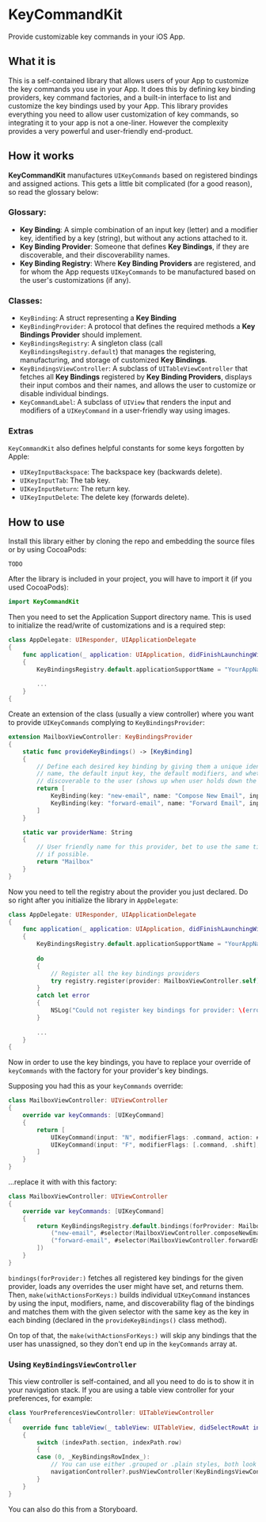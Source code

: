# KeyCommandKit

Provide customizable key commands in your iOS App.

## What it is

This is a self-contained library that allows users of your App to customize the key commands you use in your App. It does this by defining key binding providers, key command factories, and a built-in interface to list and customize the key bindings used by your App. This library provides everything you need to allow user customization of key commands, so integrating it to your app is not a one-liner. However the complexity provides a very powerful and user-friendly end-product.

## How it works

**KeyCommandKit** manufactures `UIKeyCommands` based on registered bindings and assigned actions. This gets a little bit complicated (for a good reason), so read the glossary below:

### Glossary:

* **Key Binding**: A simple combination of an input key (letter) and a modifier key, identified by a key (string), but without any actions attached to it.
* **Key Binding Provider**: Someone that defines **Key Bindings**, if they are discoverable, and their discoverability names.
* **Key Binding Registry**: Where **Key Binding Providers** are registered, and for whom the App requests `UIKeyCommands` to be manufactured based on the user's customizations (if any).

### Classes:

* `KeyBinding`: A struct representing a **Key Binding**
* `KeyBindingProvider`: A protocol that defines the required methods a **Key Bindings Provider** should implement.
* `KeyBindingsRegistry`: A singleton class (call `KeyBindingsRegistry.default`) that manages the registering, manufacturing, and storage of customized **Key Bindings**.
* `KeyBindingsViewController`: A subclass of `UITableViewController` that fetches all **Key Bindings** registered by **Key Binding Providers**, displays their input combos and their names, and allows the user to customize or disable individual bindings.
* `KeyCommandLabel`: A subclass of `UIView` that renders the input and modifiers of a `UIKeyCommand` in a user-friendly way using images.

### Extras

`KeyCommandKit` also defines helpful constants for some keys forgotten by Apple:

* `UIKeyInputBackspace`: The backspace key (backwards delete).
* `UIKeyInputTab`: The tab key.
* `UIKeyInputReturn`: The return key.
* `UIKeyInputDelete`: The delete key (forwards delete).

## How to use

Install this library either by cloning the repo and embedding the source files or by using CocoaPods:

```
TODO
```

After the library is included in your project, you will have to import it (if you used CocoaPods):

```swift
import KeyCommandKit
```

Then you need to set the Application Support directory name. This is used to initialize the read/write of customizations and is a required step:

```swift
class AppDelegate: UIResponder, UIApplicationDelegate
{
	func application(_ application: UIApplication, didFinishLaunchingWithOptions launchOptions: AppLaunchOptions) -> Bool
	{
		KeyBindingsRegistry.default.applicationSupportName = "YourAppName"
		
		...
	}
{
```

Create an extension of the class (usually a view controller) where you want to provide `UIKeyCommands` complying to `KeyBindingsProvider`:

```swift
extension MailboxViewController: KeyBindingsProvider
{
	static func provideKeyBindings() -> [KeyBinding]
	{
		// Define each desired key binding by giving them a unique identifier key, a user-friendly
		// name, the default input key, the default modifiers, and whether this binding is 
		// discoverable to the user (shows up when user holds down the Command key).
		return [
			KeyBinding(key: "new-email", name: "Compose New Email", input: "N", modifiers: .command, isDiscoverable: true),
			KeyBinding(key: "forward-email", name: "Forward Email", input: "F", modifiers: [.command, .shift], isDiscoverable: true),
		]
	}

	static var providerName: String
	{
		// User friendly name for this provider, bet to use the same title as the view controller
		// if possible.
		return "Mailbox"
	}
}
```

Now you need to tell the registry about the provider you just declared. Do so right after you initialize the library in `AppDelegate`:

```swift
class AppDelegate: UIResponder, UIApplicationDelegate
{
	func application(_ application: UIApplication, didFinishLaunchingWithOptions launchOptions: AppLaunchOptions) -> Bool
	{
		KeyBindingsRegistry.default.applicationSupportName = "YourAppName"
		
		do
		{
			// Register all the key bindings providers
			try registry.register(provider: MailboxViewController.self)
		}
		catch let error
		{
			NSLog("Could not register key bindings for provider: \(error)")
		}
		
		...
	}
{
```

Now in order to use the key bindings, you have to replace your override of `keyCommands` with the factory for your provider's key bindings.

Supposing you had this as your `keyCommands` override:

```swift
class MailboxViewController: UIViewController
{
	override var keyCommands: [UIKeyCommand]
	{
		return [
			UIKeyCommand(input: "N", modifierFlags: .command, action: #selector(MailboxViewController.composeNewEmail(_:)), discoverabilityTitle: "Compose New Email"),
			UIKeyCommand(input: "F", modifierFlags: [.command, .shift], action: #selector(MailboxViewController.forwardEmail(_:)), discoverabilityTitle: "Forward Email"),
		]
	}
}
```

...replace it with with this factory:

```swift
class MailboxViewController: UIViewController
{
	override var keyCommands: [UIKeyCommand]
	{
		return KeyBindingsRegistry.default.bindings(forProvider: MailboxViewController.self).make(withActionsForKeys: [
			("new-email", #selector(MailboxViewController.composeNewEmail(_:))),
			("forward-email", #selector(MailboxViewController.forwardEmail(_:))),
		])
	}
}
```

`bindings(forProvider:)` fetches all registered key bindings for the given provider, loads any overrides the user might have set, and returns them. Then, `make(withActionsForKeys:)` builds individual `UIKeyCommand` instances by using the input, modifiers, name, and discoverability flag of the bindings and matches them with the given selector with the same key as the key in each binding (declared in the `provideKeyBindings()` class method).

On top of that, the `make(withActionsForKeys:)` will skip any bindings that the user has unassigned, so they don't end up in the `keyCommands` array at.

### Using `KeyBindingsViewController`

This view controller is self-contained, and all you need to do is to show it in your navigation stack. If you are using a table view controller for your preferences, for example:

```swift
class YourPreferencesViewController: UITableViewController
{
	override func tableView(_ tableView: UITableView, didSelectRowAt indexPath: IndexPath)
	{
		switch (indexPath.section, indexPath.row)
		{
		case (0, _KeyBindingsRowIndex_):
			// You can use either .grouped or .plain styles, both look great.
			navigationController?.pushViewController(KeyBindingsViewController(style: .grouped), animated: true)
		}
	}
}
```

You can also do this from a Storyboard.
